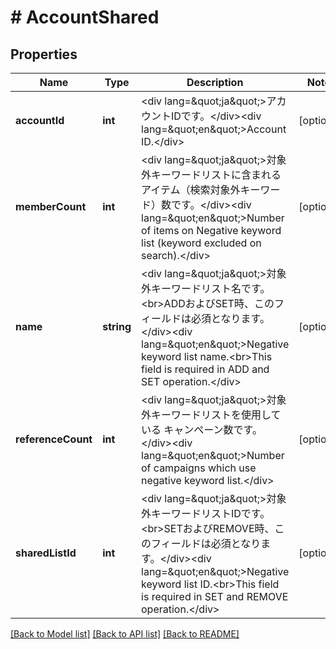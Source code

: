 # # AccountShared

## Properties

Name | Type | Description | Notes
------------ | ------------- | ------------- | -------------
**accountId** | **int** | &lt;div lang&#x3D;\&quot;ja\&quot;&gt;アカウントIDです。&lt;/div&gt;&lt;div lang&#x3D;\&quot;en\&quot;&gt;Account ID.&lt;/div&gt; | [optional] 
**memberCount** | **int** | &lt;div lang&#x3D;\&quot;ja\&quot;&gt;対象外キーワードリストに含まれるアイテム（検索対象外キーワード）数です。&lt;/div&gt;&lt;div lang&#x3D;\&quot;en\&quot;&gt;Number of items on Negative keyword list (keyword excluded on search).&lt;/div&gt; | [optional] 
**name** | **string** | &lt;div lang&#x3D;\&quot;ja\&quot;&gt;対象外キーワードリスト名です。&lt;br&gt;ADDおよびSET時、このフィールドは必須となります。&lt;/div&gt;&lt;div lang&#x3D;\&quot;en\&quot;&gt;Negative keyword list name.&lt;br&gt;This field is required in ADD and SET operation.&lt;/div&gt; | [optional] 
**referenceCount** | **int** | &lt;div lang&#x3D;\&quot;ja\&quot;&gt;対象外キーワードリストを使用している キャンペーン数です。&lt;/div&gt;&lt;div lang&#x3D;\&quot;en\&quot;&gt;Number of campaigns which use negative keyword list.&lt;/div&gt; | [optional] 
**sharedListId** | **int** | &lt;div lang&#x3D;\&quot;ja\&quot;&gt;対象外キーワードリストIDです。&lt;br&gt;SETおよびREMOVE時、このフィールドは必須となります。&lt;/div&gt;&lt;div lang&#x3D;\&quot;en\&quot;&gt;Negative keyword list ID.&lt;br&gt;This field is required in SET and REMOVE operation.&lt;/div&gt; | [optional] 

[[Back to Model list]](../../README.md#documentation-for-models) [[Back to API list]](../../README.md#documentation-for-api-endpoints) [[Back to README]](../../README.md)


